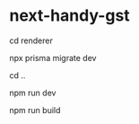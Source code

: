 # next-handy-gst

cd renderer

npx prisma migrate dev

<!-- generate prisma client for access db -->
<!-- npx prisma generate -->

cd ..

<!-- Start Server -->
npm run dev

<!-- Build -->
npm run build
